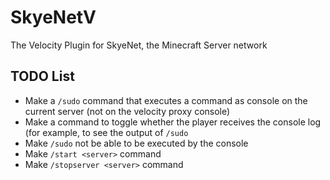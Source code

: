 
# SkyeNetV
The Velocity Plugin for SkyeNet, the Minecraft Server network

## TODO List
- Make a `/sudo` command that executes a command as console on the current server (not on the velocity proxy console)
- Make a command to toggle whether the player receives the console log (for example, to see the output of `/sudo`
- Make `/sudo` not be able to be executed by the console
- Make `/start <server>` command
- Make `/stopserver <server>` command